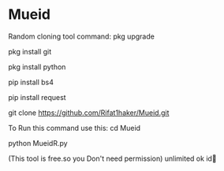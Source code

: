 # Mueid
Random cloning tool
command:
pkg upgrade 

pkg install git

pkg install python

pip install bs4

pip install request 

git clone https://github.com/Rifat1haker/Mueid.git

To Run this command use this:
cd Mueid

python MueidR.py

(This tool is free.so you Don't need permission) 
unlimited ok id💖
